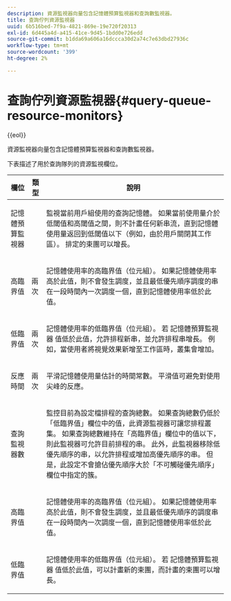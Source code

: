 ```yaml
---
description: 資源監視器向量包含記憶體預算監視器和查詢數監視器。
title: 查詢佇列資源監視器
uuid: 6b516bed-7f9a-4821-869e-19e720f20313
exl-id: 6d445a4d-a415-41ce-9d45-1bdd0e726edd
source-git-commit: b1dda69a606a16dccca30d2a74c7e63dbd27936c
workflow-type: tm+mt
source-wordcount: '399'
ht-degree: 2%

---
```


# 查詢佇列資源監視器{#query-queue-resource-monitors}

{{eol}}

資源監視器向量包含記憶體預算監視器和查詢數監視器。

下表描述了用於查詢隊列的資源監視欄位。

<table id="table_9991EED2647A460FACA2DC80D4973A8E"> 
 <thead> 
  <tr> 
   <th colname="col1" class="entry"> 欄位 </th> 
   <th colname="col2" class="entry"> 類型 </th> 
   <th colname="col3" class="entry"> 說明 </th> 
  </tr> 
 </thead>
 <tbody> 
  <tr> 
   <td colname="col1"> <p>記憶體預算監視器 </p> </td> 
   <td colname="col2"> </td> 
   <td colname="col3"> <p>監視當前用戶組使用的查詢記憶體。 如果當前使用量介於低閾值和高閾值之間，則不計畫任何新串流，直到記憶體使用量返回到低閾值以下（例如，由於用戶關閉其工作區）。 排定的束團可以增長。 </p> </td> 
  </tr> 
  <tr> 
   <td colname="col1"> <p>高臨界值 </p> </td> 
   <td colname="col2"> <p>兩次 </p> </td> 
   <td colname="col3"> <p>記憶體使用率的高臨界值（位元組）。 如果記憶體使用率高於此值，則不會發生調度，並且最低優先順序調度的串在一段時間內一次調度一個，直到記憶體使用率低於此值。 </p> </td> 
  </tr> 
  <tr> 
   <td colname="col1"> <p>低臨界值 </p> </td> 
   <td colname="col2"> <p>兩次 </p> </td> 
   <td colname="col3"> <p>記憶體使用率的低臨界值（位元組）。 若 <span class="wintitle"> 記憶體預算監視器</span> 值低於此值，允許排程新串，並允許排程串增長。 例如，當使用者將視覺效果新增至工作區時，叢集會增加。 </p> </td> 
  </tr> 
  <tr> 
   <td colname="col1"> <p>反應時間 </p> </td> 
   <td colname="col2"> <p>兩次 </p> </td> 
   <td colname="col3"> <p>平滑記憶體使用量估計的時間常數。 平滑值可避免對使用尖峰的反應。 </p> </td> 
  </tr> 
  <tr> 
   <td colname="col1"> <p>查詢監視器數 </p> </td> 
   <td colname="col2"> </td> 
   <td colname="col3"> <p>監控目前為設定檔排程的查詢總數。 如果查詢總數仍低於「低臨界值」欄位中的值，此資源監視器可讓您排程叢集。 如果查詢總數維持在「高臨界值」欄位中的值以下，則此監視器可允許目前排程的串。 此外，此監視器移除低優先順序的串，以允許排程或增加高優先順序的串。 但是，此設定不會搶佔優先順序大於「不可觸碰優先順序」欄位中指定的簇。 </p> </td> 
  </tr> 
  <tr> 
   <td colname="col1"> <p>高臨界值 </p> </td> 
   <td colname="col2"> </td> 
   <td colname="col3"> <p>記憶體使用率的高臨界值（位元組）。 如果記憶體使用率高於此值，則不會發生調度，並且最低優先順序的調度串在一段時間內一次調度一個，直到記憶體使用率低於此值。 </p> </td> 
  </tr> 
  <tr> 
   <td colname="col1"> <p>低臨界值 </p> </td> 
   <td colname="col2"> </td> 
   <td colname="col3"> <p>記憶體使用率的低臨界值（位元組）。 若 <span class="wintitle"> 記憶體預算監視器</span> 值低於此值，可以計畫新的束團，而計畫的束團可以增長。 </p> </td> 
  </tr> 
 </tbody> 
</table>
